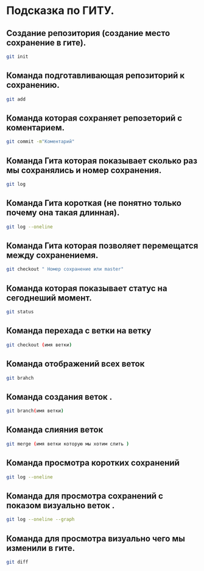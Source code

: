 # Подсказка по ГИТУ.

## Создание репозитория (создание место сохранение в гите).
```sh
git init
```
## Команда подготавливающая репозиторий к сохранению.
```sh
git add
```
## Команда которая сохраняет репозеторий с коментарием.
```sh
git commit -m"Коментарий"
```
## Команда Гита которая показывает сколько раз мы сохранялись и номер сохранения.
```sh
git log
```
## Команда Гита короткая (не понятно только почему она такая длинная).
```sh
git log --oneline
```
## Команда Гита которая позволяет перемещатся между сохранениемя.
```sh
git checkout " Номер сохранение или master"
```
## Команда которая показывает статус на сегоднеший момент.
```sh
git status
```
## Команда перехада с ветки на ветку 
```sh
git checkout (имя ветки)
```
## Команда отображений всех веток
```sh
git brahch
```
## Команда создания веток .
```sh
git branch(имя ветки)
```
## Команда слияния веток 
```sh
git merge (имя ветки которую мы хотим слить )
```
## Команда просмотра коротких сохранений 
```sh
git log --oneline
```
## Команда для просмотра сохранений с показом визуально веток .
```sh
git log --oneline --graph
```
## Команда для просмотра визуально чего мы изменили в гите.
```sh
git diff
```
